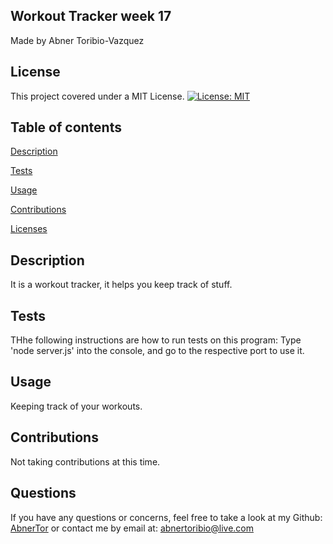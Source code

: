 ## Workout Tracker week 17
Made by Abner Toribio-Vazquez


## License

This project covered under a MIT License. 
[![License: MIT](https://img.shields.io/badge/License-MIT-yellow.svg)](https://opensource.org/licenses/MIT)



## Table of contents 

[Description](#Description)

[Tests](#Tests)

[Usage](#Usage)

[Contributions](#Contributions)

[Licenses](#License) 



## Description

It is a workout tracker, it helps you keep track of stuff.


## Tests

THhe following instructions are how to run tests on this program: Type 'node server.js' into the console, and go to the respective port to use it. 




## Usage 

Keeping track of your workouts.



## Contributions
Not taking contributions at this time.




## Questions

If you have any questions or concerns, feel free to take a look at my Github: [AbnerTor](https//github.com/AbnerTor) or contact me by email at: abnertoribio@live.com


